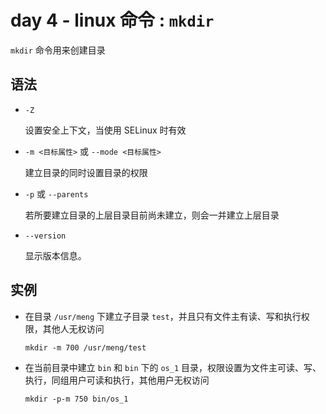 # day 4 - linux 命令 : `mkdir`

`mkdir` 命令用来创建目录

## 语法

+   `-Z`

    设置安全上下文，当使用 SELinux 时有效 
    
+   `-m <目标属性>` 或 `--mode <目标属性>`

    建立目录的同时设置目录的权限
    
+   `-p` 或 `--parents`

     若所要建立目录的上层目录目前尚未建立，则会一并建立上层目录
     
+   `--version` 

    显示版本信息。

## 实例

+   在目录 `/usr/meng` 下建立子目录 `test`，并且只有文件主有读、写和执行权限，其他人无权访问 

    ```
    mkdir -m 700 /usr/meng/test
    ```
    
+   在当前目录中建立 `bin` 和 `bin` 下的 `os_1` 目录，权限设置为文件主可读、写、执行，同组用户可读和执行，其他用户无权访问 

    ```
    mkdir -p-m 750 bin/os_1
    ```
